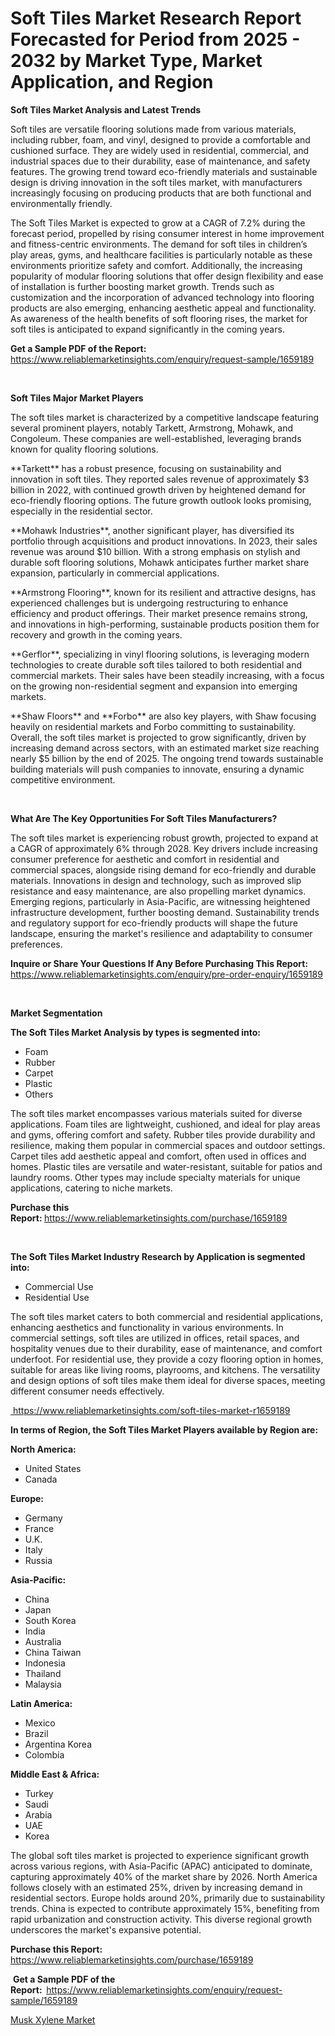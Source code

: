 <p><h1>Soft Tiles Market Research Report Forecasted for Period from 2025 -  2032 by Market Type, Market Application, and Region</h1></p><p><strong>Soft Tiles Market Analysis and Latest Trends</strong></p>
<p><p>Soft tiles are versatile flooring solutions made from various materials, including rubber, foam, and vinyl, designed to provide a comfortable and cushioned surface. They are widely used in residential, commercial, and industrial spaces due to their durability, ease of maintenance, and safety features. The growing trend toward eco-friendly materials and sustainable design is driving innovation in the soft tiles market, with manufacturers increasingly focusing on producing products that are both functional and environmentally friendly.</p><p>The Soft Tiles Market is expected to grow at a CAGR of 7.2% during the forecast period, propelled by rising consumer interest in home improvement and fitness-centric environments. The demand for soft tiles in children’s play areas, gyms, and healthcare facilities is particularly notable as these environments prioritize safety and comfort. Additionally, the increasing popularity of modular flooring solutions that offer design flexibility and ease of installation is further boosting market growth. Trends such as customization and the incorporation of advanced technology into flooring products are also emerging, enhancing aesthetic appeal and functionality. As awareness of the health benefits of soft flooring rises, the market for soft tiles is anticipated to expand significantly in the coming years.</p></p>
<p><strong>Get a Sample PDF of the Report:&nbsp;</strong> <a href="https://www.reliablemarketinsights.com/enquiry/request-sample/1659189?utm_campaign=3261&utm_medium=2&utm_source=Github&utm_content=ia&utm_term=31032025&utm_id=soft-tiles">https://www.reliablemarketinsights.com/enquiry/request-sample/1659189</a></p>
<p>&nbsp;</p>
<p><strong>Soft Tiles Major Market Players</strong></p>
<p><p>The soft tiles market is characterized by a competitive landscape featuring several prominent players, notably Tarkett, Armstrong, Mohawk, and Congoleum. These companies are well-established, leveraging brands known for quality flooring solutions.</p><p>**Tarkett** has a robust presence, focusing on sustainability and innovation in soft tiles. They reported sales revenue of approximately $3 billion in 2022, with continued growth driven by heightened demand for eco-friendly flooring options. The future growth outlook looks promising, especially in the residential sector.</p><p>**Mohawk Industries**, another significant player, has diversified its portfolio through acquisitions and product innovations. In 2023, their sales revenue was around $10 billion. With a strong emphasis on stylish and durable soft flooring solutions, Mohawk anticipates further market share expansion, particularly in commercial applications.</p><p>**Armstrong Flooring**, known for its resilient and attractive designs, has experienced challenges but is undergoing restructuring to enhance efficiency and product offerings. Their market presence remains strong, and innovations in high-performing, sustainable products position them for recovery and growth in the coming years.</p><p>**Gerflor**, specializing in vinyl flooring solutions, is leveraging modern technologies to create durable soft tiles tailored to both residential and commercial markets. Their sales have been steadily increasing, with a focus on the growing non-residential segment and expansion into emerging markets.</p><p>**Shaw Floors** and **Forbo** are also key players, with Shaw focusing heavily on residential markets and Forbo committing to sustainability. Overall, the soft tiles market is projected to grow significantly, driven by increasing demand across sectors, with an estimated market size reaching nearly $5 billion by the end of 2025. The ongoing trend towards sustainable building materials will push companies to innovate, ensuring a dynamic competitive environment.</p></p>
<p>&nbsp;</p>
<p><strong>What Are The Key Opportunities For Soft Tiles Manufacturers?</strong></p>
<p><p>The soft tiles market is experiencing robust growth, projected to expand at a CAGR of approximately 6% through 2028. Key drivers include increasing consumer preference for aesthetic and comfort in residential and commercial spaces, alongside rising demand for eco-friendly and durable materials. Innovations in design and technology, such as improved slip resistance and easy maintenance, are also propelling market dynamics. Emerging regions, particularly in Asia-Pacific, are witnessing heightened infrastructure development, further boosting demand. Sustainability trends and regulatory support for eco-friendly products will shape the future landscape, ensuring the market's resilience and adaptability to consumer preferences.</p></p>
<p><strong>Inquire or Share Your Questions If Any Before Purchasing This Report:</strong> <a href="https://www.reliablemarketinsights.com/enquiry/pre-order-enquiry/1659189?utm_campaign=3261&utm_medium=2&utm_source=Github&utm_content=ia&utm_term=31032025&utm_id=soft-tiles">https://www.reliablemarketinsights.com/enquiry/pre-order-enquiry/1659189</a></p>
<p>&nbsp;</p>
<p><strong>Market Segmentation</strong></p>
<p><strong>The Soft Tiles Market Analysis by types is segmented into:</strong></p>
<p><ul><li>Foam</li><li>Rubber</li><li>Carpet</li><li>Plastic</li><li>Others</li></ul></p>
<p><p>The soft tiles market encompasses various materials suited for diverse applications. Foam tiles are lightweight, cushioned, and ideal for play areas and gyms, offering comfort and safety. Rubber tiles provide durability and resilience, making them popular in commercial spaces and outdoor settings. Carpet tiles add aesthetic appeal and comfort, often used in offices and homes. Plastic tiles are versatile and water-resistant, suitable for patios and laundry rooms. Other types may include specialty materials for unique applications, catering to niche markets.</p></p>
<p><strong>Purchase this Report:&nbsp;</strong><a href="https://www.reliablemarketinsights.com/purchase/1659189?utm_campaign=3261&utm_medium=2&utm_source=Github&utm_content=ia&utm_term=31032025&utm_id=soft-tiles">https://www.reliablemarketinsights.com/purchase/1659189</a></p>
<p>&nbsp;</p>
<p><strong>The Soft Tiles Market Industry Research by Application is segmented into:</strong></p>
<p><ul><li>Commercial Use</li><li>Residential Use</li></ul></p>
<p><p>The soft tiles market caters to both commercial and residential applications, enhancing aesthetics and functionality in various environments. In commercial settings, soft tiles are utilized in offices, retail spaces, and hospitality venues due to their durability, ease of maintenance, and comfort underfoot. For residential use, they provide a cozy flooring option in homes, suitable for areas like living rooms, playrooms, and kitchens. The versatility and design options of soft tiles make them ideal for diverse spaces, meeting different consumer needs effectively.</p></p>
<p><a href="https://www.reliablemarketinsights.com/soft-tiles-market-r1659189?utm_campaign=3261&utm_medium=2&utm_source=Github&utm_content=ia&utm_term=31032025&utm_id=soft-tiles">&nbsp;https://www.reliablemarketinsights.com/soft-tiles-market-r1659189</a></p>
<p><strong>In terms of Region, the Soft Tiles Market Players available by Region are:</strong></p>
<p>
    <p> <strong> North America: </strong>
        <ul>
            <li>United States</li>
            <li>Canada</li>
        </ul>
        </p> 
    <p> <strong> Europe: </strong>
        <ul>
            <li>Germany</li>
            <li>France</li>
            <li>U.K.</li>
            <li>Italy</li>
            <li>Russia</li>
        </ul>
        </p> 
    <p> <strong> Asia-Pacific: </strong>
        <ul>
            <li>China</li>
            <li>Japan</li>
            <li>South Korea</li>
            <li>India</li>
            <li>Australia</li>
            <li>China Taiwan</li>
            <li>Indonesia</li>
            <li>Thailand</li>
            <li>Malaysia</li>
        </ul>
        </p> 
    <p> <strong> Latin America: </strong>
        <ul>
            <li>Mexico</li>
            <li>Brazil</li>
            <li>Argentina Korea</li>
            <li>Colombia</li>
        </ul>
        </p> 
    <p> <strong> Middle East & Africa: </strong>
        <ul>
            <li>Turkey</li>
            <li>Saudi</li>
            <li>Arabia</li>
            <li>UAE</li>
            <li>Korea</li>
        </ul>
    </p>
    </p>
<p><p>The global soft tiles market is projected to experience significant growth across various regions, with Asia-Pacific (APAC) anticipated to dominate, capturing approximately 40% of the market share by 2026. North America follows closely with an estimated 25%, driven by increasing demand in residential sectors. Europe holds around 20%, primarily due to sustainability trends. China is expected to contribute approximately 15%, benefiting from rapid urbanization and construction activity. This diverse regional growth underscores the market's expansive potential.</p></p>
<p><strong>Purchase this Report: </strong><a href="https://www.reliablemarketinsights.com/purchase/1659189?utm_campaign=3261&utm_medium=2&utm_source=Github&utm_content=ia&utm_term=31032025&utm_id=soft-tiles">https://www.reliablemarketinsights.com/purchase/1659189</a></p>
<p>&nbsp;<strong>Get a Sample PDF of the Report:&nbsp;&nbsp;</strong><a href="https://www.reliablemarketinsights.com/enquiry/request-sample/1659189?utm_campaign=3261&utm_medium=2&utm_source=Github&utm_content=ia&utm_term=31032025&utm_id=soft-tiles">https://www.reliablemarketinsights.com/enquiry/request-sample/1659189</a></p>
<p><strong></strong></p>
<p><p><a href="https://github.com/spoorsusama/Market-Research-Report-List-1/blob/main/musk-xylene-market.md?utm_campaign=3261&utm_medium=2&utm_source=Github&utm_content=ia&utm_term=31032025&utm_id=soft-tiles">Musk Xylene Market</a></p></p>